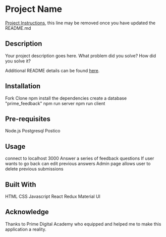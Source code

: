 # Project Name 

[Project Instructions](./INSTRUCTIONS.md), this line may be removed once you have updated the README.md

## Description

Your project description goes here. What problem did you solve? How did you solve it?

Additional README details can be found [here](https://github.com/PrimeAcademy/readme-template/blob/master/README.md).

## Installation
Fork Clone
npm install the dependencies
create a database "prime_feedback"
npm run server
npm run client

## Pre-requisites
Node.js
Postgresql
Postico

## Usage
connect to localhost 3000
Answer a series of feedback questions
If user wants to go back can edit previous answers
Admin page allows user to delete previous submissions

## Built With
HTML
CSS
Javascript
React
Redux
Material UI

## Acknowledge 
Thanks to Prime Digital Academy who equipped and helped me to make this application a reality.